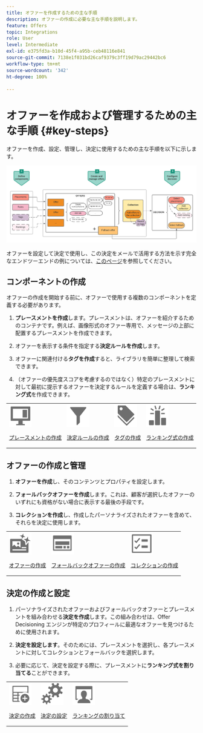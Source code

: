 ```yaml
---
title: オファーを作成するための主な手順
description: オファーの作成に必要な主な手順を説明します。
feature: Offers
topic: Integrations
role: User
level: Intermediate
exl-id: e375fd3a-b10d-45f4-a95b-ceb48116e841
source-git-commit: 7138e1f031bd26caf9379c3ff19d79ac29442bc6
workflow-type: tm+mt
source-wordcount: '342'
ht-degree: 100%

---
```


# オファーを作成および管理するための主な手順 {#key-steps}

オファーを作成、設定、管理し、決定に使用するための主な手順を以下に示します。

![](../../assets/offer-create-manage-process.png)

オファーを設定して決定で使用し、この決定をメールで活用する方法を示す完全なエンドツーエンドの例については、[このページ](../offers-e2e.md)を参照してください。

## コンポーネントの作成

オファーの作成を開始する前に、オファーで使用する複数のコンポーネントを定義する必要があります。

1. **プレースメントを作成**&#x200B;します。プレースメントは、オファーを紹介するためのコンテナです。例えば、画像形式のオファー専用で、メッセージの上部に配置するプレースメントを作成できます。

1. オファーを表示する条件を指定する&#x200B;**決定ルールを作成**&#x200B;します。

1. オファーに関連付ける&#x200B;**タグを作成**&#x200B;すると、ライブラリを簡単に整理して検索できます。

1. （オファーの優先度スコアを考慮するのではなく）特定のプレースメントに対して最初に提示するオファーを決定するルールを定義する場合は、**ランキング式**&#x200B;を作成できます。

<table>
<tr>
<td><img src="../../assets/do-not-localize/icon-placement.svg" width="60px"><p><a href="../offer-library/creating-placements.md">プレースメントの作成</a></p></td>
<td><img src="../../assets/do-not-localize/icon-rules.svg" width="60px"><p><a href="../offer-library/creating-decision-rules.md">決定ルールの作成</a></p></td>
<td><img src="../../assets/do-not-localize/icon-tags.svg" width="60px"><p><a href="../offer-library/creating-tags.md">タグの作成</a></p></td>
<td><img src="../../assets/do-not-localize/icon-ranking.svg" width="60px"><p><a href="../offer-library/create-ranking-formulas.md">ランキング式の作成</a></p></td>
</table>

## オファーの作成と管理

1. **オファーを作成**&#x200B;し、そのコンテンツとプロパティを設定します。

1. **フォールバックオファーを作成**&#x200B;します。これは、顧客が選択したオファーのいずれにも資格がない場合に表示する最後の手段です。

1. **コレクションを作成**&#x200B;し、作成したパーソナライズされたオファーを含めて、それらを決定に使用します。

<table>
<tr>
<td><img src="../../assets/do-not-localize/icon-offer.svg" width="60px"><p><a href="../offer-library/creating-personalized-offers.md">オファーの作成</a></p></td>
<td><img src="../../assets/do-not-localize/icon-fallback.svg" width="60px"><p><a href="../offer-library/creating-fallback-offers.md">フォールバックオファーの作成</a></p></td>
<td><img src="../../assets/do-not-localize/icon-collection.svg" width="60px"><p><a href="../offer-library/creating-collections.md">コレクションの作成</a></p></td></tr>
</table>

## 決定の作成と設定

1. パーソナライズされたオファーおよびフォールバックオファーとプレースメントを組み合わせる&#x200B;**決定を作成**&#x200B;します。この組み合わせは、Offer Decisioning エンジンが特定のプロフィールに最適なオファーを見つけるために使用されます。

1. **決定を設定します**。そのためには、プレースメントを選択し、各プレースメントに対してコレクションとフォールバックを選択します。

1. 必要に応じて、決定を設定する際に、プレースメントに&#x200B;**ランキング式を割り当てる**&#x200B;ことができます。

<table>
<tr>
<td><img src="../../assets/do-not-localize/icon-decision.svg" width="60px"><p><a href="../offer-activities/create-offer-activities.md">決定の作成</a></p></td>
<td><img src="../../assets/do-not-localize/icon-configure-decision.svg" width="60px"><p><a href="../offer-activities/create-offer-activities.md#add-offers">決定の設定</a></p></td>
<td><img src="../../assets/do-not-localize/icon-assign-ranking.svg" width="60px"><p><a href="../offer-activities/configure-offer-selection.md#assign-ranking-formula">ランキングの割り当て</a></p></td>
</tr>
</table>
